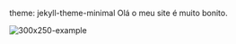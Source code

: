<script async type="application/javascript" src="https://a.adnflow.com/ad-provider.js"></script> 
 <ins class="easa8d6n9f72" data-zoneid="450"></ins> 
 <script>(AdProvider = window.AdProvider || []).push({"serve": {}});</script>
theme: jekyll-theme-minimal
Olá o meu site é muito bonito.

![300x250-example](https://github.com/joanaexads/joanaexads.github.io/assets/171143124/839247b6-5da5-44e2-9e48-aa6b99e6595c)
